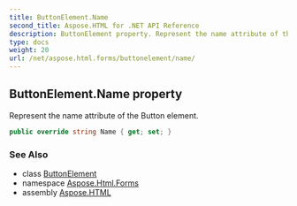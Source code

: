 ```yaml
---
title: ButtonElement.Name
second_title: Aspose.HTML for .NET API Reference
description: ButtonElement property. Represent the name attribute of the Button element
type: docs
weight: 20
url: /net/aspose.html.forms/buttonelement/name/
---
```

## ButtonElement.Name property

Represent the name attribute of the Button element.

```csharp
public override string Name { get; set; }
```

### See Also

* class [ButtonElement](../)
* namespace [Aspose.Html.Forms](../../buttonelement/)
* assembly [Aspose.HTML](../../../)
